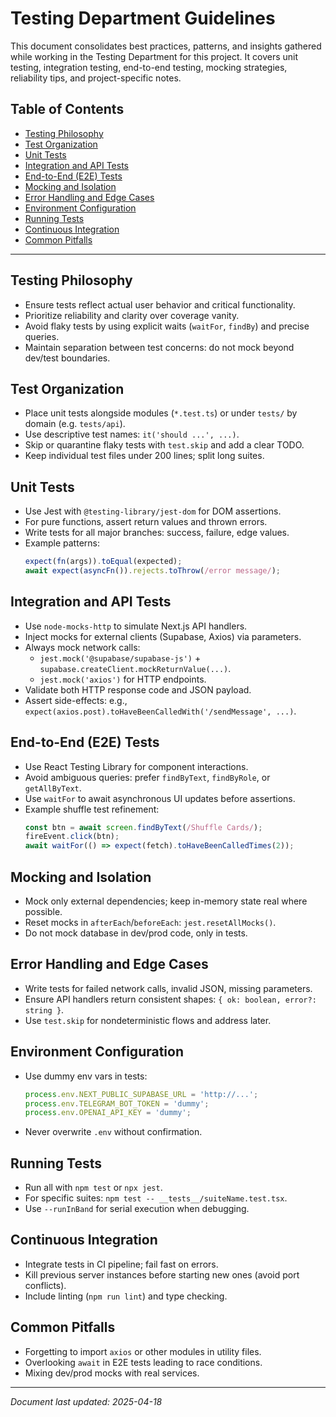 # Testing Department Guidelines

This document consolidates best practices, patterns, and insights gathered while working in the Testing Department for this project. It covers unit testing, integration testing, end-to-end testing, mocking strategies, reliability tips, and project-specific notes.

## Table of Contents

- [Testing Philosophy](#testing-philosophy)
- [Test Organization](#test-organization)
- [Unit Tests](#unit-tests)
- [Integration and API Tests](#integration-and-api-tests)
- [End-to-End (E2E) Tests](#end-to-end-e2e-tests)
- [Mocking and Isolation](#mocking-and-isolation)
- [Error Handling and Edge Cases](#error-handling-and-edge-cases)
- [Environment Configuration](#environment-configuration)
- [Running Tests](#running-tests)
- [Continuous Integration](#continuous-integration)
- [Common Pitfalls](#common-pitfalls)

---

## Testing Philosophy

- Ensure tests reflect actual user behavior and critical functionality.
- Prioritize reliability and clarity over coverage vanity.
- Avoid flaky tests by using explicit waits (`waitFor`, `findBy`) and precise queries.
- Maintain separation between test concerns: do not mock beyond dev/test boundaries.

## Test Organization

- Place unit tests alongside modules (`*.test.ts`) or under `tests/` by domain (e.g. `tests/api`).
- Use descriptive test names: `it('should ...', ...)`.
- Skip or quarantine flaky tests with `test.skip` and add a clear TODO.
- Keep individual test files under 200 lines; split long suites.

## Unit Tests

- Use Jest with `@testing-library/jest-dom` for DOM assertions.
- For pure functions, assert return values and thrown errors.
- Write tests for all major branches: success, failure, edge values.
- Example patterns:
  ```ts
  expect(fn(args)).toEqual(expected);
  await expect(asyncFn()).rejects.toThrow(/error message/);
  ```

## Integration and API Tests

- Use `node-mocks-http` to simulate Next.js API handlers.
- Inject mocks for external clients (Supabase, Axios) via parameters.
- Always mock network calls:
  - `jest.mock('@supabase/supabase-js')` + `supabase.createClient.mockReturnValue(...)`.
  - `jest.mock('axios')` for HTTP endpoints.
- Validate both HTTP response code and JSON payload.
- Assert side-effects: e.g., `expect(axios.post).toHaveBeenCalledWith('/sendMessage', ...)`.

## End-to-End (E2E) Tests

- Use React Testing Library for component interactions.
- Avoid ambiguous queries: prefer `findByText`, `findByRole`, or `getAllByText`.
- Use `waitFor` to await asynchronous UI updates before assertions.
- Example shuffle test refinement:
  ```ts
  const btn = await screen.findByText(/Shuffle Cards/);
  fireEvent.click(btn);
  await waitFor(() => expect(fetch).toHaveBeenCalledTimes(2));
  ```

## Mocking and Isolation

- Mock only external dependencies; keep in-memory state real where possible.
- Reset mocks in `afterEach`/`beforeEach`: `jest.resetAllMocks()`.
- Do not mock database in dev/prod code, only in tests.

## Error Handling and Edge Cases

- Write tests for failed network calls, invalid JSON, missing parameters.
- Ensure API handlers return consistent shapes: `{ ok: boolean, error?: string }`.
- Use `test.skip` for nondeterministic flows and address later.

## Environment Configuration

- Use dummy env vars in tests:
  ```js
  process.env.NEXT_PUBLIC_SUPABASE_URL = 'http://...';
  process.env.TELEGRAM_BOT_TOKEN = 'dummy';
  process.env.OPENAI_API_KEY = 'dummy';
  ```
- Never overwrite `.env` without confirmation.

## Running Tests

- Run all with `npm test` or `npx jest`.
- For specific suites: `npm test -- __tests__/suiteName.test.tsx`.
- Use `--runInBand` for serial execution when debugging.

## Continuous Integration

- Integrate tests in CI pipeline; fail fast on errors.
- Kill previous server instances before starting new ones (avoid port conflicts).
- Include linting (`npm run lint`) and type checking.

## Common Pitfalls

- Forgetting to import `axios` or other modules in utility files.
- Overlooking `await` in E2E tests leading to race conditions.
- Mixing dev/prod mocks with real services.

---

*Document last updated: 2025-04-18*
